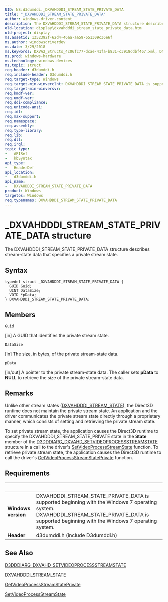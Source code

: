```yaml
---
UID: NS:d3dumddi._DXVAHDDDI_STREAM_STATE_PRIVATE_DATA
title: "_DXVAHDDDI_STREAM_STATE_PRIVATE_DATA"
author: windows-driver-content
description: The DXVAHDDDI_STREAM_STATE_PRIVATE_DATA structure describes stream-state data that specifies a private stream state.
old-location: display\dxvahdddi_stream_state_private_data.htm
old-project: display
ms.assetid: 1352392f-62d4-46aa-aa59-651309c36e6f
ms.author: windowsdriverdev
ms.date: 3/29/2018
ms.keywords: DXVA2_Structs_4c06fc77-dcae-41fa-b831-c3918ddbf467.xml, DXVAHDDDI_STREAM_STATE_PRIVATE_DATA, DXVAHDDDI_STREAM_STATE_PRIVATE_DATA structure [Display Devices], _DXVAHDDDI_STREAM_STATE_PRIVATE_DATA, d3dumddi/DXVAHDDDI_STREAM_STATE_PRIVATE_DATA, display.dxvahdddi_stream_state_private_data
ms.prod: windows-hardware
ms.technology: windows-devices
ms.topic: struct
req.header: d3dumddi.h
req.include-header: D3dumddi.h
req.target-type: Windows
req.target-min-winverclnt: DXVAHDDDI_STREAM_STATE_PRIVATE_DATA is supported beginning with the Windows 7 operating system.
req.target-min-winversvr: 
req.kmdf-ver: 
req.umdf-ver: 
req.ddi-compliance: 
req.unicode-ansi: 
req.idl: 
req.max-support: 
req.namespace: 
req.assembly: 
req.type-library: 
req.lib: 
req.dll: 
req.irql: 
topic_type:
-	APIRef
-	kbSyntax
api_type:
-	HeaderDef
api_location:
-	d3dumddi.h
api_name:
-	DXVAHDDDI_STREAM_STATE_PRIVATE_DATA
product: Windows
targetos: Windows
req.typenames: DXVAHDDDI_STREAM_STATE_PRIVATE_DATA
---
```


# _DXVAHDDDI_STREAM_STATE_PRIVATE_DATA structure
The DXVAHDDDI_STREAM_STATE_PRIVATE_DATA structure describes stream-state data that specifies a private stream state.

## Syntax
```
typedef struct _DXVAHDDDI_STREAM_STATE_PRIVATE_DATA {
  GUID Guid;
  UINT DataSize;
  VOID *pData;
} DXVAHDDDI_STREAM_STATE_PRIVATE_DATA;
```

## Members


`Guid`

[in] A GUID that identifies the private stream state.

`DataSize`

[in] The size, in bytes, of the private stream-state data.

`pData`

[in/out] A pointer to the private stream-state data. The caller sets <b>pData</b> to <b>NULL</b> to retrieve the size of the private stream-state data.

## Remarks
Unlike other stream states (<a href="https://msdn.microsoft.com/library/windows/hardware/ff563068">DXVAHDDDI_STREAM_STATE</a>), the Direct3D runtime does not maintain the private stream state. An application and the driver communicates the private stream state directly through a proprietary manner, which consists of setting and retrieving the private stream state. 

To set private stream state, the application causes the Direct3D runtime to specify the DXVAHDDDI_STREAM_STATE_PRIVATE state in the <b>State</b> member of the <a href="https://msdn.microsoft.com/library/windows/hardware/ff543098">D3DDDIARG_DXVAHD_SETVIDEOPROCESSSTREAMSTATE</a> structure in a call to the driver's <a href="https://msdn.microsoft.com/b48fbe58-056a-4c3b-8e1e-c65515c21ee4">SetVideoProcessStreamState</a> function. To retrieve private stream state, the application causes the Direct3D runtime to call the driver's <a href="https://msdn.microsoft.com/0503b382-8ed3-461e-906f-27953ac5f757">GetVideoProcessStreamStatePrivate</a> function.

## Requirements
| &nbsp; | &nbsp; |
| ---- |:---- |
| **Windows version** | DXVAHDDDI_STREAM_STATE_PRIVATE_DATA is supported beginning with the Windows 7 operating system. DXVAHDDDI_STREAM_STATE_PRIVATE_DATA is supported beginning with the Windows 7 operating system. |
| **Header** | d3dumddi.h (include D3dumddi.h) |

## See Also

<a href="https://msdn.microsoft.com/library/windows/hardware/ff543098">D3DDDIARG_DXVAHD_SETVIDEOPROCESSSTREAMSTATE</a>



<a href="https://msdn.microsoft.com/library/windows/hardware/ff563068">DXVAHDDDI_STREAM_STATE</a>



<a href="https://msdn.microsoft.com/0503b382-8ed3-461e-906f-27953ac5f757">GetVideoProcessStreamStatePrivate</a>



<a href="https://msdn.microsoft.com/b48fbe58-056a-4c3b-8e1e-c65515c21ee4">SetVideoProcessStreamState</a>